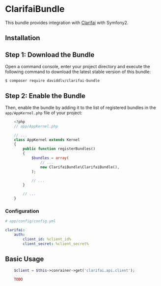 ClarifaiBundle
==============

This bundle provides integration with [Clarifai](https://www.clarifai.com) with Symfony2.

Installation
------------

Step 1: Download the Bundle
---------------------------

Open a command console, enter your project directory and execute the
following command to download the latest stable version of this bundle:

    $ composer require daviddlv/clarifai-bundle

Step 2: Enable the Bundle
-------------------------

Then, enable the bundle by adding it to the list of registered bundles
in the ``app/AppKernel.php`` file of your project:

``` php
    <?php
    // app/AppKernel.php

    // ...
    class AppKernel extends Kernel
    {
        public function registerBundles()
        {
            $bundles = array(
                // ...
                new ClarifaiBundle\ClarifaiBundle(),
            );

            // ...
        }

        // ...
    }
```
### Configuration

``` yaml
# app/config/config.yml

clarifai:
    auth:
        client_id: %client_id%
        client_secret: %client_secret%
```
## Basic Usage

``` php
    $client = $this->conrainer->get('clarifai.api.client');
    
    TODO
```